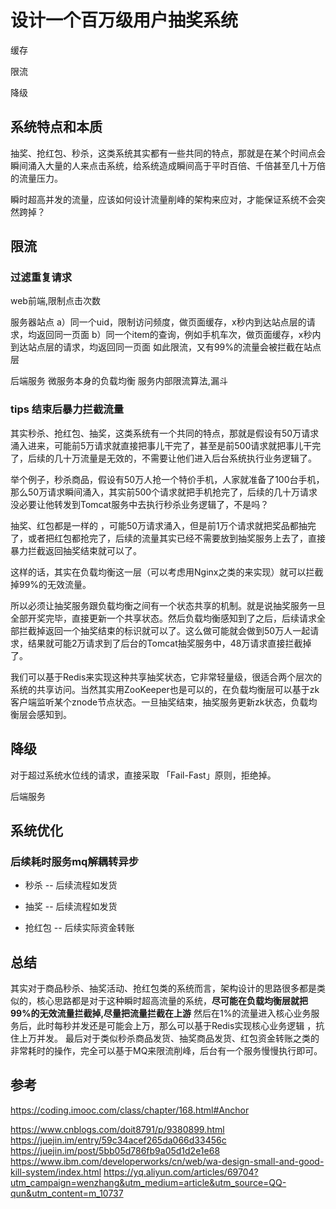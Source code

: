 # 设计一个百万级用户抽奖系统

缓存

限流

降级

## 系统特点和本质

抽奖、抢红包、秒杀，这类系统其实都有一些共同的特点，那就是在某个时间点会瞬间涌入大量的人来点击系统，给系统造成瞬间高于平时百倍、千倍甚至几十万倍的流量压力。

瞬时超高并发的流量，应该如何设计流量削峰的架构来应对，才能保证系统不会突然跨掉？



## 限流

### 过滤重复请求

web前端,限制点击次数

服务器站点
a）同一个uid，限制访问频度，做页面缓存，x秒内到达站点层的请求，均返回同一页面
b）同一个item的查询，例如手机车次，做页面缓存，x秒内到达站点层的请求，均返回同一页面
如此限流，又有99%的流量会被拦截在站点层

后端服务
微服务本身的负载均衡
服务内部限流算法,漏斗



### tips  结束后暴力拦截流量

其实秒杀、抢红包、抽奖，这类系统有一个共同的特点，那就是假设有50万请求涌入进来，可能前5万请求就直接把事儿干完了，甚至是前500请求就把事儿干完了，后续的几十万流量是无效的，不需要让他们进入后台系统执行业务逻辑了。

举个例子，秒杀商品，假设有50万人抢一个特价手机，人家就准备了100台手机，那么50万请求瞬间涌入，其实前500个请求就把手机抢完了，后续的几十万请求没必要让他转发到Tomcat服务中去执行秒杀业务逻辑了，不是吗？

抽奖、红包都是一样的 ，可能50万请求涌入，但是前1万个请求就把奖品都抽完了，或者把红包都抢完了，后续的流量其实已经不需要放到抽奖服务上去了，直接暴力拦截返回抽奖结束就可以了。

这样的话，其实在负载均衡这一层（可以考虑用Nginx之类的来实现）就可以拦截掉99%的无效流量。

所以必须让抽奖服务跟负载均衡之间有一个状态共享的机制。就是说抽奖服务一旦全部开奖完毕，直接更新一个共享状态。然后负载均衡感知到了之后，后续请求全部拦截掉返回一个抽奖结束的标识就可以了。这么做可能就会做到50万人一起请求，结果就可能2万请求到了后台的Tomcat抽奖服务中，48万请求直接拦截掉了。

我们可以基于Redis来实现这种共享抽奖状态，它非常轻量级，很适合两个层次的系统的共享访问。当然其实用ZooKeeper也是可以的，在负载均衡层可以基于zk客户端监听某个znode节点状态。一旦抽奖结束，抽奖服务更新zk状态，负载均衡层会感知到。

## 降级

对于超过系统水位线的请求，直接采取 「Fail-Fast」原则，拒绝掉。

后端服务


## 系统优化

### 后续耗时服务mq解耦转异步

- 秒杀     --  后续流程如发货

- 抽奖     --  后续流程如发货

  

- 抢红包  --  后续实际资金转账

##  总结

其实对于商品秒杀、抽奖活动、抢红包类的系统而言，架构设计的思路很多都是类似的，核心思路都是对于这种瞬时超高流量的系统，**尽可能在负载均衡层就把99%的无效流量拦截掉,尽量把流量拦截在上游**
然后在1%的流量进入核心业务服务后，此时每秒并发还是可能会上万，那么可以基于Redis实现核心业务逻辑 ，抗住上万并发。
最后对于类似秒杀商品发货、抽奖商品发货、红包资金转账之类的非常耗时的操作，完全可以基于MQ来限流削峰，后台有一个服务慢慢执行即可。



## 参考

https://coding.imooc.com/class/chapter/168.html#Anchor

https://www.cnblogs.com/doit8791/p/9380899.html
https://juejin.im/entry/59c34acef265da066d33456c
https://juejin.im/post/5bb05d786fb9a05d1d2e1e68
https://www.ibm.com/developerworks/cn/web/wa-design-small-and-good-kill-system/index.html
https://yq.aliyun.com/articles/69704?utm_campaign=wenzhang&utm_medium=article&utm_source=QQ-qun&utm_content=m_10737